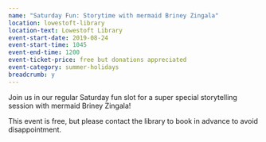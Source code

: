 ```yaml
---
name: "Saturday Fun: Storytime with mermaid Briney Zingala"
location: lowestoft-library
location-text: Lowestoft Library
event-start-date: 2019-08-24
event-start-time: 1045
event-end-time: 1200
event-ticket-price: free but donations appreciated
event-category: summer-holidays
breadcrumb: y
---
```


Join us in our regular Saturday fun slot for a super special storytelling session with mermaid Briney Zingala!

This event is free, but please contact the library to book in advance to avoid disappointment.

